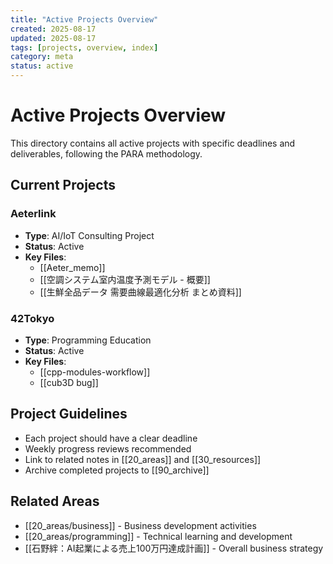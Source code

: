 ```yaml
---
title: "Active Projects Overview"
created: 2025-08-17
updated: 2025-08-17
tags: [projects, overview, index]
category: meta
status: active
---
```


# Active Projects Overview

This directory contains all active projects with specific deadlines and deliverables, following the PARA methodology.

## Current Projects

### Aeterlink
- **Type**: AI/IoT Consulting Project
- **Status**: Active
- **Key Files**: 
  - [[Aeter_memo]]
  - [[空調システム室内温度予測モデル - 概要]]
  - [[生鮮全品データ 需要曲線最適化分析 まとめ資料]]

### 42Tokyo
- **Type**: Programming Education
- **Status**: Active
- **Key Files**:
  - [[cpp-modules-workflow]]
  - [[cub3D bug]]

## Project Guidelines
- Each project should have a clear deadline
- Weekly progress reviews recommended
- Link to related notes in [[20_areas]] and [[30_resources]]
- Archive completed projects to [[90_archive]]

## Related Areas
- [[20_areas/business]] - Business development activities
- [[20_areas/programming]] - Technical learning and development
- [[石野絆：AI起業による売上100万円達成計画]] - Overall business strategy